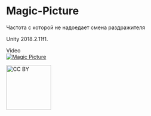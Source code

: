 # Magic-Picture
Частота с которой не надоедает смена раздражителя

Unity 2018.2.11f1.

Video  
[![Magic Picture](https://i9.ytimg.com/vi/8OxGgHpCRi0/mq2.jpg?sqp=CNiyvPkF&rs=AOn4CLAEdKZ6153udwGWUVXFgURO7q1odw)](https://youtu.be/8OxGgHpCRi0 "Magic Picture")

<img src="https://mirrors.creativecommons.org/presskit/buttons/88x31/png/by.png" alt="CC BY" title="CC BY" width="120">

